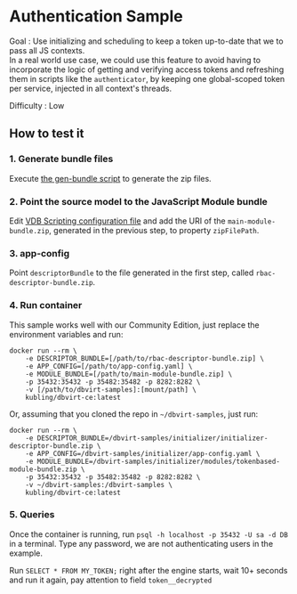 # Authentication Sample

Goal
: Use initializing and scheduling to keep a token up-to-date that we to pass all JS contexts.<br/>
In a real world use case, we could use this feature to avoid having to incorporate the logic of getting and verifying access
tokens and refreshing them in scripts like the `authenticator`, by keeping one global-scoped token per service, injected in all context's threads.

Difficulty
: Low

## How to test it

### 1. Generate bundle files
Execute [the gen-bundle script](gen-bundles.sh) to generate the zip files.

### 2. Point the source model to the JavaScript Module bundle 
Edit [VDB Scripting configuration file](descriptor/vdb/scripting/js-config.yaml) and add the URI of the 
`main-module-bundle.zip`, generated in the previous step, to property `zipFilePath`.

### 3. app-config
Point `descriptorBundle` to the file generated in the first step, called `rbac-descriptor-bundle.zip`.

### 4. Run container
This sample works well with our Community Edition, just replace the environment variables and run:

```
docker run --rm \ 
    -e DESCRIPTOR_BUNDLE=[/path/to/rbac-descriptor-bundle.zip] \
    -e APP_CONFIG=[/path/to/app-config.yaml] \
    -e MODULE_BUNDLE=[/path/to/main-module-bundle.zip] \
    -p 35432:35432 -p 35482:35482 -p 8282:8282 \
    -v [/path/to/dbvirt-samples]:[mount/path] \
    kubling/dbvirt-ce:latest
```

Or, assuming that you cloned the repo in `~/dbvirt-samples`, just run:
```
docker run --rm \
    -e DESCRIPTOR_BUNDLE=/dbvirt-samples/initializer/initializer-descriptor-bundle.zip \
    -e APP_CONFIG=/dbvirt-samples/initializer/app-config.yaml \
    -e MODULE_BUNDLE=/dbvirt-samples/initializer/modules/tokenbased-module-bundle.zip \
    -p 35432:35432 -p 35482:35482 -p 8282:8282 \
    -v ~/dbvirt-samples:/dbvirt-samples \
    kubling/dbvirt-ce:latest
```

### 5. Queries
Once the container is running, run `psql -h localhost -p 35432 -U sa -d DB` in a terminal. Type any password,
we are not authenticating users in the example.

Run `SELECT * FROM MY_TOKEN;` right after the engine starts, wait 10+ seconds and run it again, pay attention to field `token__decrypted`